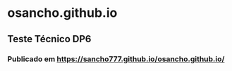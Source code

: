 # osancho.github.io

## Teste Técnico DP6

### Publicado em https://sancho777.github.io/osancho.github.io/
